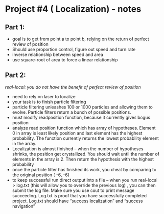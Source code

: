 # Project #4 ( Localization) - notes

## Part 1: 
- goal is to get from point a to point b, relying on the return of perfect review of position 
- Should use proportion control, figure out speed and turn rate
- inverse relationship between speed and area
- use square-root of area to force a linear relationship 


## Part 2: 
*real-local: you do not have the benefit of perfect review of position*
- need to rely on laser to localize
- your task is to finish particle filtering
- particle filtering unleashes 100 or 1000 particles and allowing them to evolve. Particle filters return a bunch of possible positions.
- must modify readposition function, because it currently gives bogus position 
- analyze read position function which has array of hypotheses. Element 0 in array is least likely position and last element has the highest probability. The function currently returns the lowest probability element in the array. 
- Localization is almost finished – when the number of hypotheses shrinks, the position get crystallized. You should wait until the number of elements in the array is 2. Then return the hypothesis with the highest probability
- once the particle filter has finished its work, you cheat by comparing to the original position ( -6, -6)
- to keep successful run direct output into a file – when you run real-local > log.txt (this will allow you to override the previous log) , you can then submit the log file. Make sure you use cout to print message succeeding. Log.txt is proof that you have successfully completed project.
Log.txt should have “success localization” and “success navigation”
